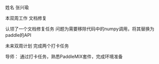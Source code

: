 姓名
张兴瑜

本双周工作
文档修复

认领了一个文档修复任务
问题为需要移除代码中的numpy调用，将其替换为paddle的API


未来双周计划
完成两个打卡任务


导师：
通过打卡任务，熟悉PaddleMIX套件，完成环境准备
